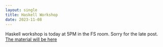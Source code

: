 ```yaml
---
layout: single
title: Haskell Workshop
date: 2023-11-08
---
```


Haskell workshop is today at 5PM in the FS room. Sorry for the late post.
[The material will be here](https://github.com/fs-linguistics/fs-linguistics.github.io/blob/master/collections/_workshops/haskell1.md)
